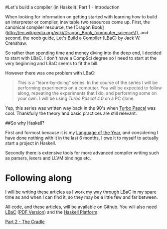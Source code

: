 #Let's build a compiler (in Haskell): Part 1 - Introduction
 
When looking for information on getting started with learning how to build an interpreter or compiler, inevitable two resources come up.  First, the canonical compiler resource, the [Dragon Book](http://en.wikipedia.org/wiki/Dragon_Book_(computer_science\)), and second, the noob guide, [Let's Build a Compiler](http://compilers.iecc.com/crenshaw/) (LBaC) by Jack W. Crenshaw.
 
So rather than spending time and money diving into the deep end, I decided to start with LBaC.  I don't have a CompSci degree so I need to start at the very beginning and LBaC seems to fit the bill.

However there was one problem with LBaC:

> This is a "learn-by-doing" series. In the course of the series I will be performing experiments on a computer. You will be expected to follow along, repeating the experiments that I do, and performing some on your own. I will be using *Turbo Pascal 4.0* on a PC clone. 

Yep, this series was written way back in the 90's when [Turbo Pascal](http://en.wikipedia.org/wiki/Turbo_Pascal) was cool.  Thankfully the theory and basic practices are still relevant. 

##So why Haskell?

First and formost because it is my [Language of the Year](http://alephnullplex.appspot.com/blog/view/2009/06/04/one-language-a-year), and considering I have done nothing with it in the last 6 months, I owe it to myself to actually start a project in Haskell.

Secondly there is extensive tools for more advanced compiler writing such as parsers, lexers and LLVM bindings etc. 

# Following along

I will be writing these articles as I work my way through LBaC in my spare time as and when I can find it, so they may be a little few and far between.

All code, and these articles, will be available on Github. You will also need [LBaC](http://compilers.iecc.com/crenshaw/) ([PDF Version](http://www.stack.nl/~marcov/compiler.pdf)) and the [Haskell Platform](http://hackage.haskell.org/platform/).

[Part 2 - The Cradle]()